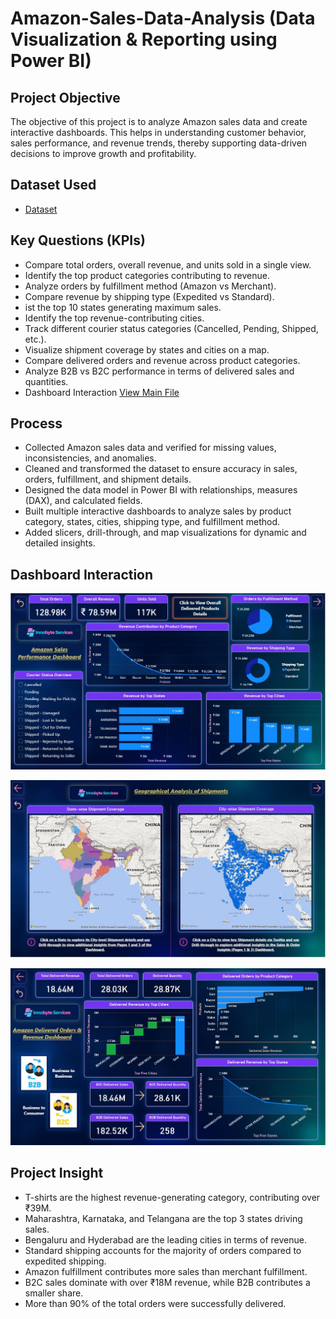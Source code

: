 # Amazon-Sales-Data-Analysis (Data Visualization & Reporting using Power BI)
## Project Objective
The objective of this project is to analyze Amazon sales data and create interactive dashboards. This helps in understanding customer behavior, sales performance, and revenue trends, thereby supporting data-driven decisions to improve growth and profitability.

## Dataset Used
- <a href="https://github.com/sabaribala2004-dataanalyst/amazon-powerbi-dashboard/blob/main/Amazon%20Sale%20Report.xlsx"> Dataset</a>

## Key Questions (KPIs)
- Compare total orders, overall revenue, and units sold in a single view.
- Identify the top product categories contributing to revenue.
- Analyze orders by fulfillment method (Amazon vs Merchant).
- Compare revenue by shipping type (Expedited vs Standard).
- ist the top 10 states generating maximum sales.
- Identify the top revenue-contributing cities.
- Track different courier status categories (Cancelled, Pending, Shipped, etc.).
- Visualize shipment coverage by states and cities on a map.
- Compare delivered orders and revenue across product categories.
- Analyze B2B vs B2C performance in terms of delivered sales and quantities.
- Dashboard Interaction <a href="https://github.com/sabaribala2004-dataanalyst/powerbi-dashboard/blob/main/Sales%20Dashboard.pbix">View Main File</a>

## Process

- Collected Amazon sales data and verified for missing values, inconsistencies, and anomalies.
- Cleaned and transformed the dataset to ensure accuracy in sales, orders, fulfillment, and shipment details.
- Designed the data model in Power BI with relationships, measures (DAX), and calculated fields.
- Built multiple interactive dashboards to analyze sales by product category, states, cities, shipping type, and fulfillment method.
- Added slicers, drill-through, and map visualizations for dynamic and detailed insights.

## Dashboard Interaction

  ![Page 1](https://github.com/sabaribala2004-dataanalyst/amazon-powerbi-dashboard/blob/main/Page%201.JPG)

  
  
  
  ![Page 2](https://github.com/sabaribala2004-dataanalyst/amazon-powerbi-dashboard/blob/main/Page%202.JPG)

  
  
  ![Page 3](https://github.com/sabaribala2004-dataanalyst/amazon-powerbi-dashboard/blob/main/Page%203.JPG)


## Project Insight

- T-shirts are the highest revenue-generating category, contributing over ₹39M.
- Maharashtra, Karnataka, and Telangana are the top 3 states driving sales.
- Bengaluru and Hyderabad are the leading cities in terms of revenue.
- Standard shipping accounts for the majority of orders compared to expedited shipping.
- Amazon fulfillment contributes more sales than merchant fulfillment.
- B2C sales dominate with over ₹18M revenue, while B2B contributes a smaller share.
- More than 90% of the total orders were successfully delivered.
  
